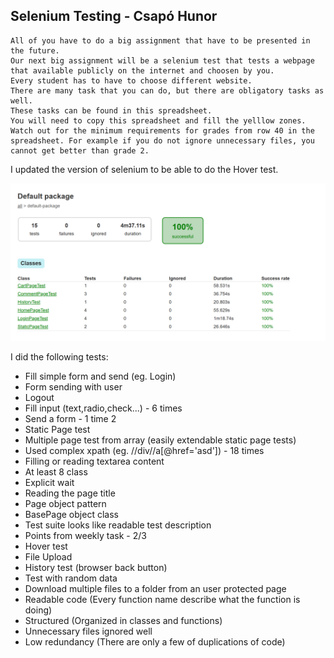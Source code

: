 ## Selenium Testing - Csapó Hunor

```
All of you have to do a big assignment that have to be presented in the future.
Our next big assignment will be a selenium test that tests a webpage that available publicly on the internet and choosen by you.
Every student has to have to choose different website.
There are many task that you can do, but there are obligatory tasks as well.
These tasks can be found in this spreadsheet.
You will need to copy this spreadsheet and fill the yelllow zones.
Watch out for the minimum requirements for grades from row 40 in the spreadsheet. For example if you do not ignore unnecessary files, you cannot get better than grade 2.
```

I updated the version of selenium to be able to do the Hover test.

![alt text](image.png)

I did the following tests:
						
- Fill simple form and send (eg. Login)
- Form sending with user
- Logout
- Fill input (text,radio,check...) - 6 times
- Send a form - 1 time						2
- Static Page test
- Multiple page test from array (easily extendable static page tests)
- Used complex xpath (eg. //div//a[@href='asd']) - 18 times
- Filling or reading textarea content			
- At least 8 class
- Explicit wait
- Reading the page title
- Page object pattern
- BasePage object class
- Test suite looks like readable test description							
- Points from weekly task - 2/3											
- Hover test		
- File Upload
- History test (browser back button)
- Test with random data
- Download multiple files to a folder from an user protected page			
- Readable code (Every function name describe what the function is doing)
- Structured (Organized in classes and functions)
- Unnecessary files ignored well
- Low redundancy (There are only a few of duplications of code)